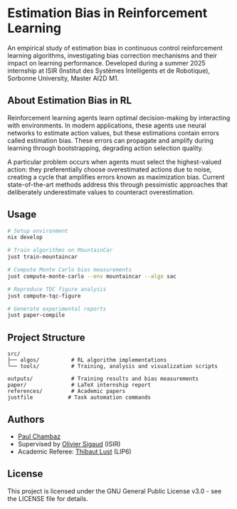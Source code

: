 # Estimation Bias in Reinforcement Learning

An empirical study of estimation bias in continuous control reinforcement learning algorithms, investigating bias correction mechanisms and their impact on learning performance. Developed during a summer 2025 internship at ISIR (Institut des Systèmes Intelligents et de Robotique), Sorbonne University, Master AI2D M1.

## About Estimation Bias in RL

Reinforcement learning agents learn optimal decision-making by interacting with environments. In modern applications, these agents use neural networks to estimate action values, but these estimations contain errors called estimation bias. These errors can propagate and amplify during learning through bootstrapping, degrading action selection quality.

A particular problem occurs when agents must select the highest-valued action: they preferentially choose overestimated actions due to noise, creating a cycle that amplifies errors known as maximization bias. Current state-of-the-art methods address this through pessimistic approaches that deliberately underestimate values to counteract overestimation.

## Usage

```sh
# Setup environment
nix develop

# Train algorithms on MountainCar
just train-mountaincar

# Compute Monte Carlo bias measurements
just compute-monte-carlo --env mountaincar --algo sac

# Reproduce TQC figure analysis
just compute-tqc-figure

# Generate experimental reports
just paper-compile
```

## Project Structure

```
src/
├── algos/          # RL algorithm implementations
└── tools/          # Training, analysis and visualization scripts

outputs/            # Training results and bias measurements
paper/              # LaTeX internship report
references/         # Academic papers
justfile           # Task automation commands
```

## Authors

- [Paul Chambaz](https://www.linkedin.com/in/paul-chambaz-17235a158/)
- Supervised by [Olivier Sigaud](https://www.isir.upmc.fr/personnel/sigaud/) (ISIR)
- Academic Referee: [Thibaut Lust](https://www.lip6.fr/actualite/personnes-fiche.php?ident=P1372) (LIP6)

## License

This project is licensed under the GNU General Public License v3.0 - see the LICENSE file for details.
